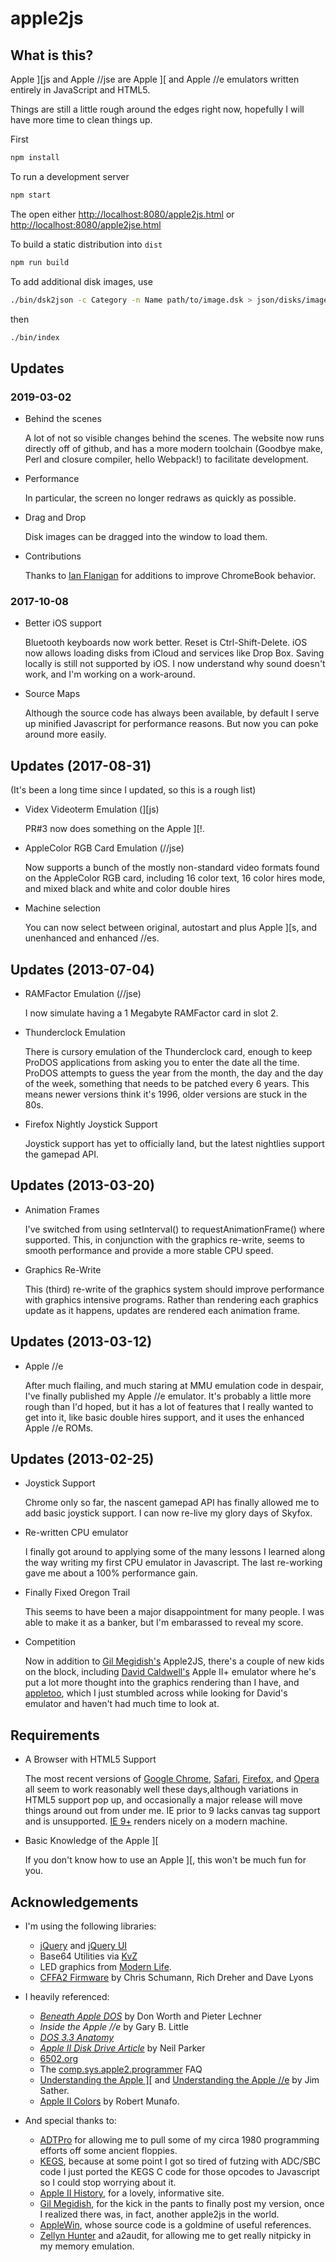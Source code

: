 # apple2js

## What is this?

Apple \]\[js and Apple //jse are Apple \]\[ and Apple //e emulators written entirely in JavaScript and HTML5.

Things are still a little rough around the edges right now, hopefully I will have more time to clean things up.

First

```sh
npm install
```

To run a development server

```sh
npm start
```

The open either
[http://localhost:8080/apple2js.html](http://localhost:8080/apple2js.html) or
[http://localhost:8080/apple2jse.html](http://localhost:8080/apple2jse.html)

To build a static distribution into `dist`

```sh
npm run build
```

To add additional disk images, use

```sh
./bin/dsk2json -c Category -n Name path/to/image.dsk > json/disks/image.json
```

then

```sh
./bin/index
```

## Updates

### 2019-03-02

* Behind the scenes

    A lot of not so visible changes behind the scenes. The website now runs directly off of github, and has a more modern toolchain (Goodbye make, Perl and closure compiler, hello Webpack!) to facilitate development.

* Performance

    In particular, the screen no longer redraws as quickly as possible.

* Drag and Drop

    Disk images can be dragged into the window to load them.

* Contributions

    Thanks to [Ian Flanigan](https://github.com/iflan) for additions to improve ChromeBook behavior.

### 2017-10-08

* Better iOS support

    Bluetooth keyboards now work better. Reset is Ctrl-Shift-Delete. iOS now allows loading disks from iCloud and services like Drop Box. Saving locally is still not supported by iOS. I now understand why sound doesn't work, and I'm working on a work-around.

* Source Maps

    Although the source code has always been available, by default I serve up minified Javascript for performance reasons. But now you can poke around more easily.

## Updates (2017-08-31)

(It's been a long time since I updated, so this is a rough list)

* Videx Videoterm Emulation (\]\[js)

    PR#3 now does something on the Apple \]\[!.

* AppleColor RGB Card Emulation (//jse)

    Now supports a bunch of the mostly non-standard video formats found on the AppleColor RGB card, including 16 color text, 16 color hires mode, and mixed black and white and color double hires
* Machine selection

    You can now select between original, autostart and plus Apple \]\[s, and unenhanced and enhanced //es.

## Updates (2013-07-04)

* RAMFactor Emulation (//jse)

    I now simulate having a 1 Megabyte RAMFactor card in slot 2.

* Thunderclock Emulation

    There is cursory emulation of the Thunderclock card, enough to keep ProDOS applications from asking you to enter the date all the time. ProDOS attempts to guess the year from the month, the day and the day of the week, something that needs to be patched every 6 years. This means newer versions think it's 1996, older versions are stuck in the 80s.

* Firefox Nightly Joystick Support

    Joystick support has yet to officially land, but the latest nightlies support the gamepad API.

## Updates (2013-03-20)

* Animation Frames

    I've switched from using setInterval() to requestAnimationFrame() where supported. This, in conjunction with the graphics re-write, seems to smooth performance and provide a more stable CPU speed.
* Graphics Re-Write

    This (third) re-write of the graphics system should improve performance with graphics intensive programs. Rather than rendering each graphics update as it happens, updates are rendered each animation frame.

## Updates (2013-03-12)

* Apple //e

    After much flailing, and much staring at MMU emulation code in despair, I've finally published my Apple //e emulator. It's probably a little more rough than I'd hoped, but it has a lot of features that I really wanted to get into it, like basic double hires support, and it uses the enhanced Apple //e ROMs.

## Updates (2013-02-25)

* Joystick Support

    Chrome only so far, the nascent gamepad API has finally allowed me to add basic joystick support. I can now re-live my glory days of Skyfox.

* Re-written CPU emulator

    I finally got around to applying some of the many lessons I learned along the way writing my first CPU emulator in Javascript. The last re-working gave me about a 100% performance gain.

* Finally Fixed Oregon Trail

    This seems to have been a major disappointment for many people. I was able to make it as a banker, but I'm embarassed to reveal my score.

* Competition

    Now in addition to [Gil Megidish's](http://www.megidish.net/apple2js/) Apple2JS, there's a couple of new kids on the block, including [David Caldwell's](http://porkrind.org/a2/) Apple II+ emulator where he's put a lot more thought into the graphics rendering than I have, and [appletoo](https://github.com/nicholasbs/appletoo), which I just stumbled across while looking for David's emulator and haven't had much time to look at.

## Requirements

* A Browser with HTML5 Support

    The most recent versions of [Google Chrome](https://www.google.com/chrome/), [Safari](https://www.apple.com/safari/), [Firefox](https://www.firefox.com/), and [Opera](https//www.opera.com/) all seem to work reasonably well these days,although variations in HTML5 support pop up, and occasionally a major release will move things around out from under me. IE prior to 9 lacks canvas tag support and is unsupported. [IE 9+](https://windows.microsoft.com/ie9) renders nicely on a modern machine.

* Basic Knowledge of the Apple \]\[

    If you don't know how to use an Apple \]\[, this won't be much fun for you.

## Acknowledgements

* I'm using the following libraries:

  * [jQuery](https://jquery.com) and [jQuery UI](https://jqueryui.com)
  * Base64 Utilities via [KvZ](http://kevin.vanzonneveld.net/)
  * LED graphics from [Modern Life](http://modernl.com/).
  * [CFFA2 Firmware](http://dreher.net/?s=projects/CFforAppleII&c=projects/CFforAppleII/downloads1.php) by Chris Schumann, Rich Dreher and Dave Lyons

* I heavily referenced:

  * [_Beneath Apple DOS_](http://www.scribd.com/doc/200679/Beneath-Apple-DOS-By-Don-Worth-and-Pieter-Lechner) by Don Worth and Pieter Lechner
  * _Inside the Apple //e_ by Gary B. Little
  * [_DOS 3.3 Anatomy_](http://apple2.org.za/gswv/a2zine/GS.WorldView/Resources/DOS.3.3.ANATOMY/)
  * [_Apple II Disk Drive Article_](http://www.doc.ic.ac.uk/~ih/doc/stepper/others/example3/diskii_specs.html) by Neil Parker
  * [6502.org](http://6502.org/)
  * The [comp.sys.apple2.programmer](http://www.faqs.org/faqs/apple2/programmerfaq/part1/) FAQ
  * [Understanding the Apple \]\[](https://archive.org/details/understanding_the_apple_ii) and [Understanding the Apple //e](https://archive.org/details/Understanding_the_Apple_IIe) by Jim Sather.
  * [Apple II Colors](https://mrob.com/pub/xapple2/colors.html) by Robert Munafo.

* And special thanks to:

  * [ADTPro](http://adtpro.sourceforge.net/) for allowing me to pull some of my circa 1980 programming efforts off some ancient floppies.
  * [KEGS](http://kegs.sourceforge.net/), because at some point I got so tired of futzing with ADC/SBC code I just ported the KEGS C code for those opcodes to Javascript so I could stop worrying about it.
  * [Apple II History](http://apple2history.org/), for a lovely, informative site.
  * [Gil Megidish](http://www.megidish.net/apple2js/), for the kick in the pants to finally post my version, once I realized there was, in fact, another apple2js in the world.
  * [AppleWin](https://github.com/AppleWin/AppleWin/), whose source code is a goldmine of useful references.
  * [Zellyn Hunter](https://github.com/zellyn/a2audit) and a2audit, for allowing me to get really nitpicky in my memory emulation.

